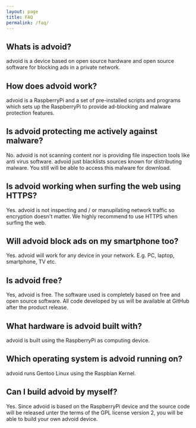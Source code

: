 ```yaml
---
layout: page
title: FAQ
permalink: /faq/
---
```


<h2>Whats is advoid?</h2>

<p>advoid is a device based on open source hardware and open source software for blocking ads in a private network.</p>

<h2>How does advoid work?</h2>

<p>advoid is a RaspberryPi and a set of pre-installed scripts and programs which sets up the RaspberryPi to provide ad-blocking and malware protection features.</p>

<h2>Is advoid protecting me actively against malware?</h2>

<p>No. advoid is not scanning content nor is providing file inspection tools like anti virus software. advoid just blacklists sources known for distributing malware. You still will be able to access this malware for download.</p> 

<h2>Is advoid working when surfing the web using HTTPS?</h2>

<p>Yes. advoid is not inspecting and / or manupilating network traffic so encryption doesn't matter. We highly recommend to use HTTPS when surfing the web.</p>

<h2>Will advoid block ads on my smartphone too?</h2>

<p>Yes. advoid will work for any device in your network. E.g. PC, laptop, smartphone, TV etc.</p>

<h2>Is advoid free?</h2>

<p>Yes, advoid is free. The software used is completely based on free and open source software. All code developed by us will be available at GitHub after the product release.</p>

<h2>What hardware is advoid built with?</h2>

<p>advoid is built using the RaspberryPi as computing device.</p>

<h2>Which operating system is advoid running on?</h2>

<p>advoid runs Gentoo Linux using the Raspbian Kernel.</a>

<h2>Can I build advoid by myself?</h2>

<p>Yes. Since advoid is based on the RaspberryPi device and the source code will be released unter the terms of the GPL license version 2, you will be able to build your own advoid device.</p>
